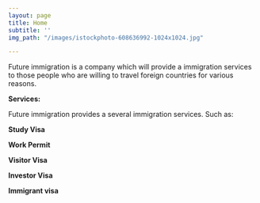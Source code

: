 ```yaml
---
layout: page
title: Home
subtitle: ''
img_path: "/images/istockphoto-608636992-1024x1024.jpg"

---
```

Future immigration is a company which will provide a immigration services to those people who are willing to travel foreign countries for various reasons.

**Services:**

Future immigration provides a several immigration services. Such as:

**Study Visa** 

**Work Permit**

 **Visitor Visa**

**Investor Visa** 

**Immigrant visa**